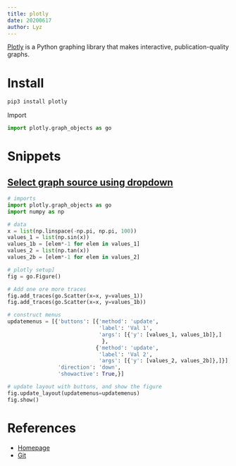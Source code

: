 ```yaml
---
title: plotly
date: 20200617
author: Lyz
---
```


[Plotly](https://plotly.com/python/) is a Python graphing library that makes
interactive, publication-quality graphs.

# Install

```bash
pip3 install plotly
```

Import

```python
import plotly.graph_objects as go
```

# Snippets

## [Select graph source using dropdown](https://stackoverflow.com/questions/46410738/plotly-how-to-select-graph-source-using-dropdown)

```python
# imports
import plotly.graph_objects as go
import numpy as np

# data
x = list(np.linspace(-np.pi, np.pi, 100))
values_1 = list(np.sin(x))
values_1b = [elem*-1 for elem in values_1]
values_2 = list(np.tan(x))
values_2b = [elem*-1 for elem in values_2]

# plotly setup]
fig = go.Figure()

# Add one ore more traces
fig.add_traces(go.Scatter(x=x, y=values_1))
fig.add_traces(go.Scatter(x=x, y=values_1b))

# construct menus
updatemenus = [{'buttons': [{'method': 'update',
                             'label': 'Val 1',
                             'args': [{'y': [values_1, values_1b]},]
                              },
                            {'method': 'update',
                             'label': 'Val 2',
                             'args': [{'y': [values_2, values_2b]},]}],
                'direction': 'down',
                'showactive': True,}]

# update layout with buttons, and show the figure
fig.update_layout(updatemenus=updatemenus)
fig.show()
```

# References

* [Homepage](https://plotly.com/python/)
* [Git](https://github.com/plotly/plotly.py)
